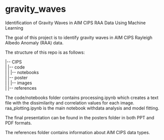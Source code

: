 # gravity_waves
Identification of Gravity Waves in AIM CIPS RAA Data Using Machine Learning

The goal of this project is to identify gravity waves in AIM CIPS Rayleigh Albedo Anomaly (RAA) data.

The structure of this repo is as follows:

|-- CIPS  
|  |-- code  
|  |  |-- notebooks  
|  |-- poster  
|  |  |-- images  
|  |-- references  

The code/notebooks folder contains processing.ipynb which creates a text file with the dissimilarity and correlation values for each image. raa_plotting.ipynb is the main notebook withdata analysis and model fitting.

The final presentation can be found in the posters folder in both PPT and PDF formats.

The references folder contains information about AIM CIPS data types.
